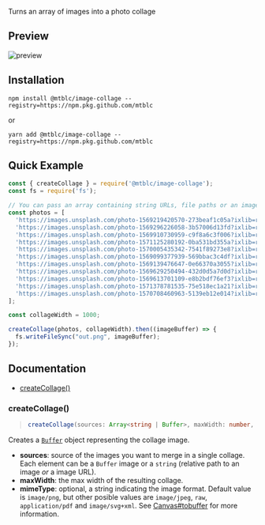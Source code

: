 
Turns an array of images into a photo collage

## Preview

![preview](https://user-images.githubusercontent.com/1679496/67254073-6b39f700-f451-11e9-9aec-13bb7211ec66.png)

## Installation

    npm install @mtblc/image-collage --registry=https://npm.pkg.github.com/mtblc

or

    yarn add @mtblc/image-collage --registry=https://npm.pkg.github.com/mtblc

## Quick Example

```javascript
const { createCollage } = require('@mtblc/image-collage');
const fs = require('fs');

// You can pass an array containing string URLs, file paths or an image Buffer
const photos = [
  'https://images.unsplash.com/photo-1569219420570-273beaf1c05a?ixlib=rb-1.2.1&q=80&fm=jpg&crop=entropy&cs=tinysrgb&w=1080&fit=max',
  'https://images.unsplash.com/photo-1569296226058-3b57006d13fd?ixlib=rb-1.2.1&q=80&fm=jpg&crop=entropy&cs=tinysrgb&w=1080&fit=max',
  'https://images.unsplash.com/photo-1569910730959-c9f8a6c3f006?ixlib=rb-1.2.1&q=80&fm=jpg&crop=entropy&cs=tinysrgb&w=1080&fit=max',
  'https://images.unsplash.com/photo-1571125280192-0ba531bd355a?ixlib=rb-1.2.1&q=80&fm=jpg&crop=entropy&cs=tinysrgb&w=1080&fit=max',
  'https://images.unsplash.com/photo-1570005435342-7541f89273e8?ixlib=rb-1.2.1&q=80&fm=jpg&crop=entropy&cs=tinysrgb&w=1080&fit=max',
  'https://images.unsplash.com/photo-1569099377939-569bbac3c4df?ixlib=rb-1.2.1&q=80&fm=jpg&crop=entropy&cs=tinysrgb&w=1080&fit=max',
  'https://images.unsplash.com/photo-1569139476647-0e66370a3055?ixlib=rb-1.2.1&q=80&fm=jpg&crop=entropy&cs=tinysrgb&w=1080&fit=max',
  'https://images.unsplash.com/photo-1569629250494-432d0d5a7d0d?ixlib=rb-1.2.1&q=80&fm=jpg&crop=entropy&cs=tinysrgb&w=1080&fit=max',
  'https://images.unsplash.com/photo-1569613701109-e8b2bdf76ef3?ixlib=rb-1.2.1&q=80&fm=jpg&crop=entropy&cs=tinysrgb&w=1080&fit=max',
  'https://images.unsplash.com/photo-1571378781535-75e518ec1a21?ixlib=rb-1.2.1&q=80&fm=jpg&crop=entropy&cs=tinysrgb&w=1080&fit=max',
  'https://images.unsplash.com/photo-1570708460963-5139eb12e014?ixlib=rb-1.2.1&q=80&fm=jpg&crop=entropy&cs=tinysrgb&w=1080&fit=max',
];

const collageWidth = 1000;

createCollage(photos, collageWidth).then((imageBuffer) => {
  fs.writeFileSync("out.png", imageBuffer);
});
```

## Documentation

* [createCollage()](#createcollage)

### createCollage()

> ```ts
> createCollage(sources: Array<string | Buffer>, maxWidth: number, mimeType?: string) => Buffer
> ```

Creates a [`Buffer`](https://nodejs.org/api/buffer.html) object representing the collage image.

- **sources**: source of the images you want to merge in a single collage. Each element can be a `Buffer` image or a `string` (relative path to an image _or_ a image URL).
- **maxWidth**: the max width of the resulting collage.
- **mimeType**: optional, a string indicating the image format. Default value is `image/png`, but other posible values are `image/jpeg`, `raw`, `application/pdf` and `image/svg+xml`. See [Canvas#tobuffer](https://github.com/Automattic/node-canvas/blob/master/Readme.md#canvastobuffer) for more information.

